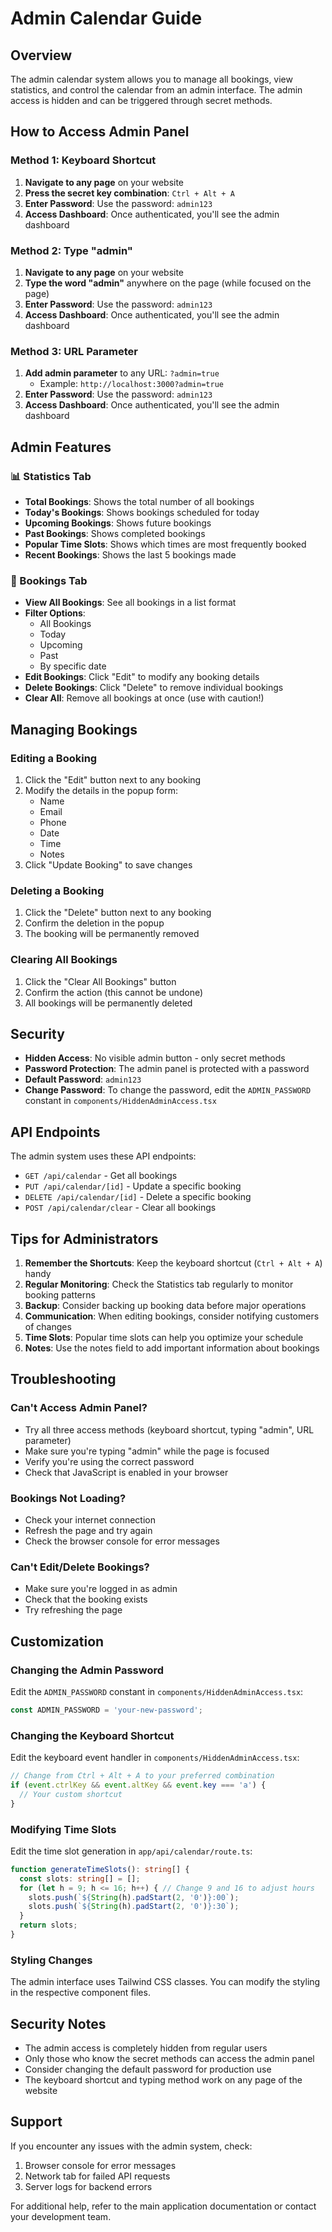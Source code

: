 # Admin Calendar Guide

## Overview
The admin calendar system allows you to manage all bookings, view statistics, and control the calendar from an admin interface. The admin access is hidden and can be triggered through secret methods.

## How to Access Admin Panel

### Method 1: Keyboard Shortcut
1. **Navigate to any page** on your website
2. **Press the secret key combination**: `Ctrl + Alt + A`
3. **Enter Password**: Use the password: `admin123`
4. **Access Dashboard**: Once authenticated, you'll see the admin dashboard

### Method 2: Type "admin"
1. **Navigate to any page** on your website
2. **Type the word "admin"** anywhere on the page (while focused on the page)
3. **Enter Password**: Use the password: `admin123`
4. **Access Dashboard**: Once authenticated, you'll see the admin dashboard

### Method 3: URL Parameter
1. **Add admin parameter** to any URL: `?admin=true`
   - Example: `http://localhost:3000?admin=true`
2. **Enter Password**: Use the password: `admin123`
3. **Access Dashboard**: Once authenticated, you'll see the admin dashboard

## Admin Features

### 📊 Statistics Tab
- **Total Bookings**: Shows the total number of all bookings
- **Today's Bookings**: Shows bookings scheduled for today
- **Upcoming Bookings**: Shows future bookings
- **Past Bookings**: Shows completed bookings
- **Popular Time Slots**: Shows which times are most frequently booked
- **Recent Bookings**: Shows the last 5 bookings made

### 📅 Bookings Tab
- **View All Bookings**: See all bookings in a list format
- **Filter Options**:
  - All Bookings
  - Today
  - Upcoming
  - Past
  - By specific date
- **Edit Bookings**: Click "Edit" to modify any booking details
- **Delete Bookings**: Click "Delete" to remove individual bookings
- **Clear All**: Remove all bookings at once (use with caution!)

## Managing Bookings

### Editing a Booking
1. Click the "Edit" button next to any booking
2. Modify the details in the popup form:
   - Name
   - Email
   - Phone
   - Date
   - Time
   - Notes
3. Click "Update Booking" to save changes

### Deleting a Booking
1. Click the "Delete" button next to any booking
2. Confirm the deletion in the popup
3. The booking will be permanently removed

### Clearing All Bookings
1. Click the "Clear All Bookings" button
2. Confirm the action (this cannot be undone)
3. All bookings will be permanently deleted

## Security

- **Hidden Access**: No visible admin button - only secret methods
- **Password Protection**: The admin panel is protected with a password
- **Default Password**: `admin123`
- **Change Password**: To change the password, edit the `ADMIN_PASSWORD` constant in `components/HiddenAdminAccess.tsx`

## API Endpoints

The admin system uses these API endpoints:

- `GET /api/calendar` - Get all bookings
- `PUT /api/calendar/[id]` - Update a specific booking
- `DELETE /api/calendar/[id]` - Delete a specific booking
- `POST /api/calendar/clear` - Clear all bookings

## Tips for Administrators

1. **Remember the Shortcuts**: Keep the keyboard shortcut (`Ctrl + Alt + A`) handy
2. **Regular Monitoring**: Check the Statistics tab regularly to monitor booking patterns
3. **Backup**: Consider backing up booking data before major operations
4. **Communication**: When editing bookings, consider notifying customers of changes
5. **Time Slots**: Popular time slots can help you optimize your schedule
6. **Notes**: Use the notes field to add important information about bookings

## Troubleshooting

### Can't Access Admin Panel?
- Try all three access methods (keyboard shortcut, typing "admin", URL parameter)
- Make sure you're typing "admin" while the page is focused
- Verify you're using the correct password
- Check that JavaScript is enabled in your browser

### Bookings Not Loading?
- Check your internet connection
- Refresh the page and try again
- Check the browser console for error messages

### Can't Edit/Delete Bookings?
- Make sure you're logged in as admin
- Check that the booking exists
- Try refreshing the page

## Customization

### Changing the Admin Password
Edit the `ADMIN_PASSWORD` constant in `components/HiddenAdminAccess.tsx`:
```typescript
const ADMIN_PASSWORD = 'your-new-password';
```

### Changing the Keyboard Shortcut
Edit the keyboard event handler in `components/HiddenAdminAccess.tsx`:
```typescript
// Change from Ctrl + Alt + A to your preferred combination
if (event.ctrlKey && event.altKey && event.key === 'a') {
  // Your custom shortcut
}
```

### Modifying Time Slots
Edit the time slot generation in `app/api/calendar/route.ts`:
```typescript
function generateTimeSlots(): string[] {
  const slots: string[] = [];
  for (let h = 9; h <= 16; h++) { // Change 9 and 16 to adjust hours
    slots.push(`${String(h).padStart(2, '0')}:00`);
    slots.push(`${String(h).padStart(2, '0')}:30`);
  }
  return slots;
}
```

### Styling Changes
The admin interface uses Tailwind CSS classes. You can modify the styling in the respective component files.

## Security Notes

- The admin access is completely hidden from regular users
- Only those who know the secret methods can access the admin panel
- Consider changing the default password for production use
- The keyboard shortcut and typing method work on any page of the website

## Support

If you encounter any issues with the admin system, check:
1. Browser console for error messages
2. Network tab for failed API requests
3. Server logs for backend errors

For additional help, refer to the main application documentation or contact your development team. 
